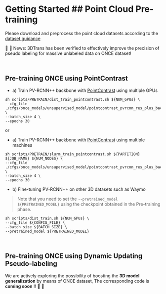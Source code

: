 
# Getting Started ## Point Cloud Pre-training

Please download and preprocess the point cloud datasets according to the [dataset guidance](GETTING_STARTED.md)

:rocket: :rocket: News: 3DTrans has been verified to effectively improve the precision of pseudo labeling for massive unlabeled data on ONCE dataset!

&ensp;
## Pre-training ONCE using PointContrast 

* a) Train PV-RCNN++ backbone with [PointContrast](https://arxiv.org/abs/2007.10985) using multiple GPUs
```shell script
sh scripts/PRETRAIN/dist_train_pointcontrast.sh ${NUM_GPUs} \
--cfg_file ./cfgs/once_models/unsupervised_model/pointcontrast_pvrcnn_res_plus_backbone.yaml \
--batch_size 4 \
--epochs 30
```

or 

* a) Train PV-RCNN++ backbone with [PointContrast](https://arxiv.org/abs/2007.10985) using multiple machines
```shell script
sh scripts/PRETRAIN/slurm_train_pointcontrast.sh ${PARTITION} ${JOB_NAME} ${NUM_NODES} \
--cfg_file ./cfgs/once_models/unsupervised_model/pointcontrast_pvrcnn_res_plus_backbone.yaml \
--batch_size 4 \
--epochs 30
```

* b) Fine-tuning PV-RCNN++ on other 3D datasets such as Waymo
> Note that you need to set the `--pretrained_model ${PRETRAINED_MODEL}` using the checkpoint obtained in the Pre-training phase.
```shell script
sh scripts/dist_train.sh ${NUM_GPUs} \
--cfg_file ${CONFIG_FILE} \
--batch_size ${BATCH_SIZE} \
--pretrained_model ${PRETRAINED_MODEL} 
```

&ensp;
## Pre-training ONCE using Dynamic Updating Pseudo-labeling

We are actively exploring the possibility of boosting the **3D model generalization** by means of ONCE dataset,  The corresponding code is **coming soon** !! :muscle: :muscle: